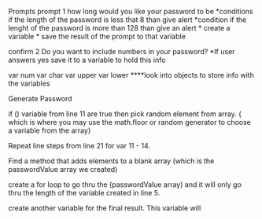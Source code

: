 Prompts 
prompt  1  how long would you like your password to be 
    *conditions if the length of the password is less that 8 than give alert 
    *condition if the lenght of the password is more than 128 than give an alert
    * create a variable 
    * save the result of the prompt to that variable

confirm 2 Do you want to include numbers in your password?
    *If user answers yes save it to a variable to hold this info

var num
var char
var upper
var lower
****look into objects to store info with the variables



Generate Password 

if () variable from line 11 are true then  pick random element from array. { which is where you may use the math.floor or random generator to choose a variable from the array}

Repeat line steps from line 21 for var 11 - 14. 

Find a method that adds elements to a blank array (which is the passwordValue array we created)

create a for loop to go thru the (passwordValue array) and it will only go thru the length of the variable created in line 5. 

create another variable for the final result. This variable will 


